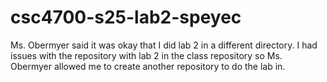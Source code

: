 # csc4700-s25-lab2-speyec
Ms. Obermyer said it was okay that I did lab 2 in a different directory. I had issues with the repository with lab 2 in the class repository so Ms. Obermyer allowed me to create another repository to do the lab in.
